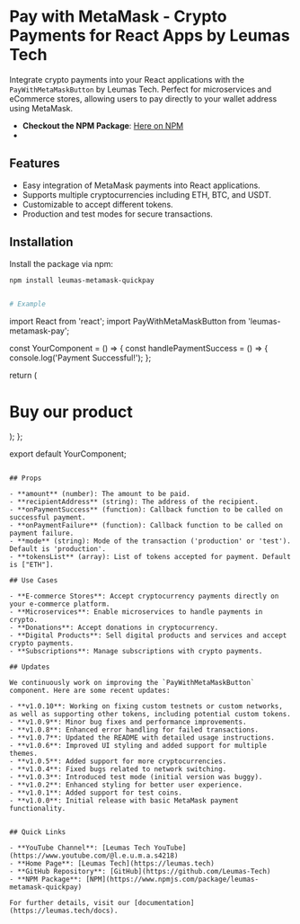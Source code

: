 # Pay with MetaMask - Crypto Payments for React Apps by Leumas Tech

Integrate crypto payments into your React applications with the `PayWithMetaMaskButton` by Leumas Tech. Perfect for microservices and eCommerce stores, allowing users to pay directly to your wallet address using MetaMask.

- **Checkout the NPM Package**: [Here on NPM](https://www.npmjs.com/package/leumas-metamask-quickpay)
- 
## Features

- Easy integration of MetaMask payments into React applications.
- Supports multiple cryptocurrencies including ETH, BTC, and USDT.
- Customizable to accept different tokens.
- Production and test modes for secure transactions.

## Installation

Install the package via npm:

```bash
npm install leumas-metamask-quickpay


# Example

```
import React from 'react';
import PayWithMetaMaskButton from 'leumas-metamask-pay';

const YourComponent = () => {
  const handlePaymentSuccess = () => {
    console.log('Payment Successful!');
  };

  return (
    <div>
      <h1>Buy our product</h1>
      <PayWithMetaMaskButton 
        amount={50} 
        recipientAddress="0xYourRecipientAddress" 
        onPaymentSuccess={handlePaymentSuccess} 
      />
    </div>
  );
};

export default YourComponent;
```

## Props

- **amount** (number): The amount to be paid.
- **recipientAddress** (string): The address of the recipient.
- **onPaymentSuccess** (function): Callback function to be called on successful payment.
- **onPaymentFailure** (function): Callback function to be called on payment failure.
- **mode** (string): Mode of the transaction ('production' or 'test'). Default is 'production'.
- **tokensList** (array): List of tokens accepted for payment. Default is ["ETH"].

## Use Cases

- **E-commerce Stores**: Accept cryptocurrency payments directly on your e-commerce platform.
- **Microservices**: Enable microservices to handle payments in crypto.
- **Donations**: Accept donations in cryptocurrency.
- **Digital Products**: Sell digital products and services and accept crypto payments.
- **Subscriptions**: Manage subscriptions with crypto payments.

## Updates

We continuously work on improving the `PayWithMetaMaskButton` component. Here are some recent updates:

- **v1.0.10**: Working on fixing custom testnets or custom networks, as well as supporting other tokens, including potential custom tokens.
- **v1.0.9**: Minor bug fixes and performance improvements.
- **v1.0.8**: Enhanced error handling for failed transactions.
- **v1.0.7**: Updated the README with detailed usage instructions.
- **v1.0.6**: Improved UI styling and added support for multiple themes.
- **v1.0.5**: Added support for more cryptocurrencies.
- **v1.0.4**: Fixed bugs related to network switching.
- **v1.0.3**: Introduced test mode (initial version was buggy).
- **v1.0.2**: Enhanced styling for better user experience.
- **v1.0.1**: Added support for test coins.
- **v1.0.0**: Initial release with basic MetaMask payment functionality.


## Quick Links

- **YouTube Channel**: [Leumas Tech YouTube](https://www.youtube.com/@l.e.u.m.a.s4218)
- **Home Page**: [Leumas Tech](https://leumas.tech)
- **GitHub Repository**: [GitHub](https://github.com/Leumas-Tech)
- **NPM Package**: [NPM](https://www.npmjs.com/package/leumas-metamask-quickpay)

For further details, visit our [documentation](https://leumas.tech/docs).

